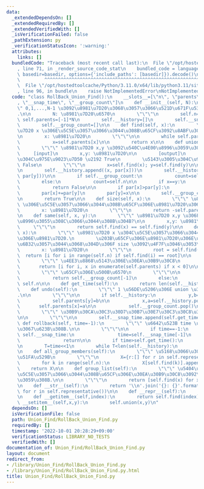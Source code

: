 ```yaml
---
data:
  _extendedDependsOn: []
  _extendedRequiredBy: []
  _extendedVerifiedWith: []
  _isVerificationFailed: false
  _pathExtension: py
  _verificationStatusIcon: ':warning:'
  attributes:
    links: []
  bundledCode: "Traceback (most recent call last):\n  File \"/opt/hostedtoolcache/Python/3.11.0/x64/lib/python3.11/site-packages/onlinejudge_verify/documentation/build.py\"\
    , line 71, in _render_source_code_stat\n    bundled_code = language.bundle(stat.path,\
    \ basedir=basedir, options={'include_paths': [basedir]}).decode()\n          \
    \         ^^^^^^^^^^^^^^^^^^^^^^^^^^^^^^^^^^^^^^^^^^^^^^^^^^^^^^^^^^^^^^^^^^^^^^^^^^^^^^^^^\n\
    \  File \"/opt/hostedtoolcache/Python/3.11.0/x64/lib/python3.11/site-packages/onlinejudge_verify/languages/python.py\"\
    , line 96, in bundle\n    raise NotImplementedError\nNotImplementedError\n"
  code: "class RollBack_Union_Find():\n    __slots__=[\"n\", \"parents\", \"__history\"\
    , \"__snap_time\", \"__group_count\"]\n    def __init__(self, N):\n        \"\"\
    \" 0,1,...,N-1 \u3092\u8981\u7D20\u3068\u3057\u3066\u521D\u671F\u5316\u3059\u308B\
    .\n\n        N: \u8981\u7D20\u6570\n        \"\"\"\n        self.n=N\n       \
    \ self.parents=[-1]*N\n        self.__history=[]\n        self.__snap_time=[]\n\
    \        self.__group_count=[]\n\n    def find(self, x):\n        \"\"\" \u8981\
    \u7D20 x \u306E\u5C5E\u3057\u3066\u3044\u308B\u65CF\u3092\u8ABF\u3079\u308B.\n\
    \n        x: \u8981\u7D20\n        \"\"\"\n\n        while self.parents[x]>=0:\n\
    \            x=self.parents[x]\n\n        return x\n\n    def union(self, x, y):\n\
    \        \"\"\" \u8981\u7D20 x,y \u3092\u540C\u4E00\u8996\u3059\u308B.\n\n   \
    \     [input]\n        x,y: \u8981\u7D20\n\n        [output]\n        \u5143\u3005\
    \u304C\u975E\u9023\u7D50 \u2192 True\n        \u5143\u3005\u304C\u9023\u7D50 \u2192\
    \ False\n        \"\"\"\n        x=self.find(x); y=self.find(y)\n\n        par=self.parents\n\
    \n        self.__history.append((x, par[x]))\n        self.__history.append((y,\
    \ par[y]))\n\n        if self.__group_count:\n            count=self.__group_count[-1]\n\
    \        else:\n            count=self.n\n\n        if x==y:\n            self.__group_count.append(count)\n\
    \            return False\n\n        if par[x]>par[y]:\n            x,y=y,x\n\n\
    \        par[x]+=par[y]\n        par[y]=x\n\n        self.__group_count.append(count-1)\n\
    \n        return True\n\n    def size(self, x):\n        \"\"\" \u8981\u7D20 x\
    \ \u306E\u5C5E\u3057\u3066\u3044\u308B\u65CF\u306E\u8981\u7D20\u306E\u6570.\n\n\
    \        x: \u8981\u7D20\n        \"\"\"\n        return -self.parents[self.find(x)]\n\
    \n    def same(self, x, y):\n        \"\"\" \u8981\u7D20 x,y \u306F\u540C\u4E00\
    \u8996\u3055\u308C\u3066\u3044\u308B\u304B?\n\n        x,y: \u8981\u7D20\n   \
    \     \"\"\"\n        return self.find(x) == self.find(y)\n\n    def members(self,\
    \ x):\n        \"\"\" \u8981\u7D20 x \u304C\u5C5E\u3057\u3066\u3044\u308B\u65CF\
    \u306E\u8981\u7D20.\n        \u203B\u65CF\u306E\u8981\u7D20\u306E\u500B\u6570\u304C\
    \u6B32\u3057\u3044\u3068\u304D\u306F size \u3092\u4F7F\u3046\u3053\u3068!!\n\n\
    \        x: \u8981\u7D20\n        \"\"\"\n        root = self.find(x)\n      \
    \  return [i for i in range(self.n) if self.find(i) == root]\n\n    def representative(self):\n\
    \        \"\"\" \u4EE3\u8868\u5143\u306E\u30EA\u30B9\u30C8\n        \"\"\"\n \
    \       return [i for i, x in enumerate(self.parents) if x < 0]\n\n    def group_count(self):\n\
    \        \"\"\" \u65CF\u306E\u500B\u6570\n        \"\"\"\n\n        if self.__group_count:\n\
    \            return self.__group_count[-1]\n        else:\n            return\
    \ self.n\n\n    def get_time(self):\n        return len(self.__history)>>1\n\n\
    \    def undo(self):\n        \"\"\" 1 \u56DE\u5206\u306E union \u3092\u623B\u308B\
    .\n\n        \"\"\"\n\n        if self.__history:\n            y,b=self.__history.pop()\n\
    \            self.parents[y]=b\n\n            x,a=self.__history.pop()\n     \
    \       self.parents[x]=a\n\n            self.__group_count.pop()\n\n    def snapshot(self):\n\
    \        \"\"\" \u30B9\u30CA\u30C3\u30D7\u30B7\u30E7\u30C3\u30C8\u3092\u64AE\u308B\
    \n\n        \"\"\"\n\n        self.__snap_time.append(self.get_time())\n\n   \
    \ def rollback(self, time=-1):\n        \"\"\" \u6642\u523B time \u76F4\u524D\u307E\
    \u3067\u623B\u308B.\n\n        \"\"\"\n\n        if time==-1:\n            if\
    \ self.__snap_time:\n                time=self.__snap_time[-1]\n            else:\n\
    \                return\n\n        if time>self.get_time():\n            return\n\
    \n        T=time<<1\n        while T<len(self.__history):\n            self.undo()\n\
    \n    def all_group_members(self):\n        \"\"\" \u5168\u3066\u306E\u65CF\u306E\
    \u51FA\u529B\n        \"\"\"\n        X={r:[] for r in self.representative()}\n\
    \        for k in range(self.n):\n            X[self.find(k)].append(k)\n    \
    \    return X\n\n    def group_list(self):\n        \"\"\" \u5404\u8981\u7D20\u304C\
    \u5C5E\u3057\u3066\u3044\u308B\u65CF\u306E\u30EA\u30B9\u30C8\u3092\u51FA\u529B\
    \u3059\u308B.\n\n        \"\"\"\n        return [self.find(x) for x in range(self.n)]\n\
    \n    def __str__(self):\n        return '\\n'.join('{}: {}'.format(r, self.members(r))\
    \ for r in self.representative())\n\n    def __repr__(self):\n        return self.__str__()\n\
    \n    def __getitem__(self,index):\n        return self.find(index)\n\n    def\
    \ __setitem__(self,x,y):\n        self.union(x,y)\n"
  dependsOn: []
  isVerificationFile: false
  path: Union_Find/RollBack_Union_Find.py
  requiredBy: []
  timestamp: '2022-10-01 20:28:29+09:00'
  verificationStatus: LIBRARY_NO_TESTS
  verifiedWith: []
documentation_of: Union_Find/RollBack_Union_Find.py
layout: document
redirect_from:
- /library/Union_Find/RollBack_Union_Find.py
- /library/Union_Find/RollBack_Union_Find.py.html
title: Union_Find/RollBack_Union_Find.py
---
```

